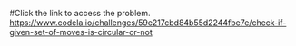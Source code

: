 #Click the link to access the problem.  
https://www.codela.io/challenges/59e217cbd84b55d2244fbe7e/check-if-given-set-of-moves-is-circular-or-not
